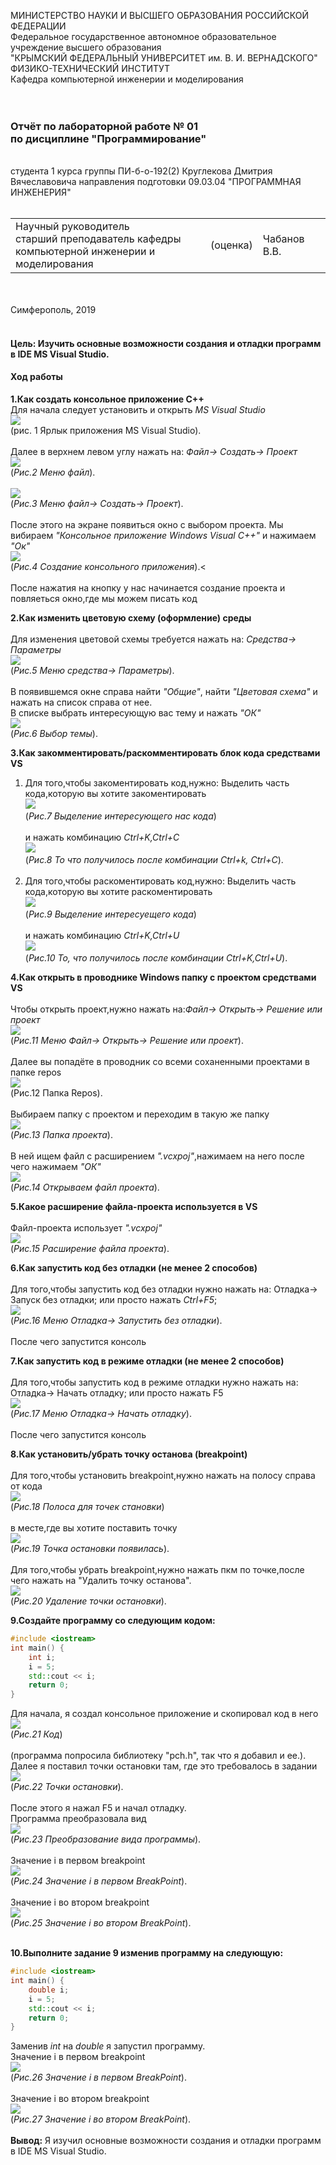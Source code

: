 МИНИСТЕРСТВО НАУКИ  И ВЫСШЕГО ОБРАЗОВАНИЯ РОССИЙСКОЙ ФЕДЕРАЦИИ  
Федеральное государственное автономное образовательное учреждение высшего образования  
"КРЫМСКИЙ ФЕДЕРАЛЬНЫЙ УНИВЕРСИТЕТ им. В. И. ВЕРНАДСКОГО"  
ФИЗИКО-ТЕХНИЧЕСКИЙ ИНСТИТУТ  
Кафедра компьютерной инженерии и моделирования
<br/><br/>
​
### Отчёт по лабораторной работе № 01 <br/> по дисциплине "Программирование"
<br/>
​студента 1 курса группы ПИ-б-о-192(2)
Круглекова Дмитрия Вячеславовича
направления подготовки 09.03.04 "ПРОГРАММНАЯ ИНЖЕНЕРИЯ"  
<br/>
​
<table>
<tr><td>Научный руководитель<br/> старший преподаватель кафедры<br/> компьютерной инженерии и моделирования</td>
<td>(оценка)</td>
<td>Чабанов В.В.</td>
</tr>
</table>
<br/><br/>
​
Симферополь, 2019<br/><br/>

#### Цель: Изучить основные возможности создания и отладки программ в IDE MS Visual Studio. <br/>
#### Ход работы <br/>

**1.Как создать консольное приложение С++** <br/>
Для начала следует установить и открыть *MS Visual Studio* <br/>
![](image\1.jpg)<br/> (рис. 1 Ярлык приложения MS Visual Studio).<br/><br/> 
Далее в верхнем левом углу нажать на: *Файл-> Создать-> Проект*<br/> ![](image\2.jpg)<br/>(*Рис.2 Меню файл*).<br/><br/>![](image\3.jpg)<br/>(*Рис.3 Меню файл-> Создать-> Проект*). <br/><br/>
После этого на экране появиться окно с выбором проекта. Мы вибираем *"Консольное приложение Windows  Visual C++"* и нажимаем *"Ок"* <br/>![](image\4.jpg)<br/>(*Рис.4 Создание консольного приложения*).<<br/><br/>
После нажатия на кнопку у нас начинается создание проекта и повляеться окно,где мы можем писать код<br/>

**2.Как изменить цветовую схему (оформление) среды**<br/><br/>
Для изменения цветовой схемы требуется нажать на: *Средства-> Параметры*<br/>![](image\5.jpg)<br/>(*Рис.5 Меню средства-> Параметры*).<br/><br/>
В появившемся окне справа найти *"Общие"*, найти *"Цветовая схема"* и нажать на список справа от нее.<br/>
В списке выбрать интересующую вас тему и нажать *"ОК"* <br/> ![](image\6.jpg)<br/>(*Рис.6 Выбор темы*).<br/>

**3.Как закомментировать/раскомментировать блок кода средствами VS**<br/>
1. Для того,чтобы закоментировать код,нужно: Выделить часть кода,которую вы хотите закоментировать<br/> ![](image\7.jpg)<br/>(*Рис.7 Выделение интересующего нас кода*)<br/><br/> и нажать комбинацию *Ctrl+K,Ctrl+C*<br/> ![](image\8.jpg)<br/>(*Рис.8 То что получилось после комбинации Ctrl+k, Ctrl+C*).<br/><br/>
2. Для того,чтобы раскоментировать код,нужно: Выделить часть кода,которую вы хотите раскоментировать<br/> ![](image\8.jpg)<br/>(*Рис.9 Выделение интересуещего кода*)<br/><br/> и нажать комбинацию *Ctrl+K,Ctrl+U*<br/> ![](image\7.jpg)<br/>(*Рис.10 То, что получилось после комбинации Ctrl+K,Ctrl+U*). 

**4.Как открыть в проводнике Windows папку с проектом средствами VS**<br/><br/>
Чтобы открыть проект,нужно нажать на:*Файл-> Открыть-> Решение или проект*<br/>![](image\9.jpg)<br/>(*Рис.11 Меню Файл-> Открыть-> Решение или проект*).<br/><br/>
Далее вы попадёте в проводник со всеми соханенными проектами в папке repos<br/>![](image\10.jpg)<br/>(Рис.12 Папка Repos).<br/><br/>
Выбираем папку с проектом и переходим в такую же папку<br/>![](image\11.jpg)<br/>(*Рис.13 Папка проекта*).<br/><br/>
В ней ищем файл с расширением *".vcxpoj"*,нажимаем на него после чего нажимаем *"ОК"*<br/>![](image\12.jpg)<br/>(*Рис.14 Открываем файл проекта*).<br/>

**5.Какое расширение файла-проекта используется в VS**<br/><br/>
Файл-проекта использует *".vcxpoj"*<br/>![](image\13.jpg)<br/>(*Рис.15 Расширение файла проекта*).<br/>

**6.Как запустить код без отладки (не менее 2 способов)**<br/><br/>
Для того,чтобы запустить код без отладки нужно нажать на: Отладка-> Запуск без отладки; или просто нажать *Ctrl+F5*;<br/>![](image\14.jpg)<br/>(*Рис.16 Меню Отладка-> Запустить без отладки*).<br/>
</br>После чего запустится консоль


**7.Как запустить код в режиме отладки (не менее 2 способов)**<br/><br/>
Для того,чтобы запустить код в режиме отладки нужно нажать на: Отладка-> Начать отладку; или просто нажать F5<br/>![](image\15.jpg)<br/>(*Рис.17 Меню Отладка-> Начать отладку*).<br/>
</br>После чего запустится консоль

**8.Как установить/убрать точку останова (breakpoint)**<br/><br/>
Для того,чтобы установить breakpoint,нужно нажать на полосу справа от кода<br/>![](image\16.jpg)<br/>(*Рис.18 Полоса для точек становки*)<br/><br/> в месте,где вы хотите поставить точку<br/>![](image\17.jpg)</br>(*Рис.19 Точка остановки появилась*).</br><br/>
Для того,чтобы убрать breakpoint,нужно нажать пкм по точке,после чего нажать на "Удалить точку останова".<br/>![](image\18.jpg)<br/>(*Рис.20 Удаление точки остановки*).<br/>

**9.Создайте программу со следующим кодом:**<br/>
~~~c++
#include <iostream>
int main() {
    int i;
    i = 5;
    std::cout << i;
    return 0;
}
~~~

Для начала, я создал консольное приложение и скопировал код в него<br/>![](image\19.jpg)<br/>(*Рис.21 Код*)<br/><br/>(программа попросила библиотеку "pch.h", так что я добавил и ее.).<br/>
Далее я поставил точки остановки там, где это требовалось в задании<br/>![](image\20.jpg)<br/>(*Рис.22 Точки остановки*).<br/><br/>
После этого я нажал F5 и начал отладку.<br/>
Программа преобразовала вид<br/>![](image\21.jpg)<br/>(*Рис.23 Преобразование вида программы*).<br/><br/>
Значение i в первом breakpoint<br/>![](image\22.jpg)<br/>(*Рис.24 Значение i в первом BreakPoint*).<br/><br/>
Значение i во втором breakpoint<br/>![](image\23.jpg)<br/>(*Рис.25 Значение i во втором BreakPoint*).<br/><br/>

**10.Выполните задание 9 изменив программу на следующую:**<br/>
~~~C++
#include <iostream>
int main() {
    double i;
    i = 5;
    std::cout << i;
    return 0;
}
~~~
Заменив *int* на *double* я запустил программу.<br/>
Значение i в первом breakpoint<br/>![](image\24.jpg)<br/>(*Рис.26 Значение i в первом BreakPoint*).<br/><br/>
Значение i во втором breakpoint<br/>![](image\25.jpg)<br/>(*Рис.27 Значение i во втором BreakPoint*).<br/><br/>
**Вывод:** Я изучил основные возможности создания и отладки программ в IDE MS Visual Studio.